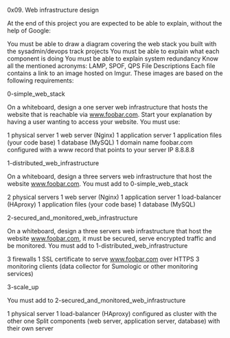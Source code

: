 0x09. Web infrastructure design

At the end of this project you are expected to be able to explain, without the help of Google:

You must be able to draw a diagram covering the web stack you built with the sysadmin/devops track projects You must be able to explain what each component is doing You must be able to explain system redundancy Know all the mentioned acronyms: LAMP, SPOF, QPS File Descriptions Each file contains a link to an image hosted on Imgur. These images are based on the following requirements:

0-simple_web_stack

On a whiteboard, design a one server web infrastructure that hosts the website that is reachable via www.foobar.com. Start your explanation by having a user wanting to access your website. You must use:

1 physical server 1 web server (Nginx) 1 application server 1 application files (your code base) 1 database (MySQL) 1 domain name foobar.com configured with a www record that points to your server IP 8.8.8.8

1-distributed_web_infrastructure

On a whiteboard, design a three servers web infrastructure that host the website www.foobar.com. You must add to 0-simple_web_stack

2 physical servers 1 web server (Nginx) 1 application server 1 load-balancer (HAproxy) 1 application files (your code base) 1 database (MySQL)

2-secured_and_monitored_web_infrastructure

On a whiteboard, design a three servers web infrastructure that host the website www.foobar.com, it must be secured, serve encrypted traffic and be monitored. You must add to 1-distributed_web_infrastructure

3 firewalls 1 SSL certificate to serve www.foobar.com over HTTPS 3 monitoring clients (data collector for Sumologic or other monitoring services)

3-scale_up

You must add to 2-secured_and_monitored_web_infrastructure

1 physical server 1 load-balancer (HAproxy) configured as cluster with the other one Split components (web server, application server, database) with their own server

